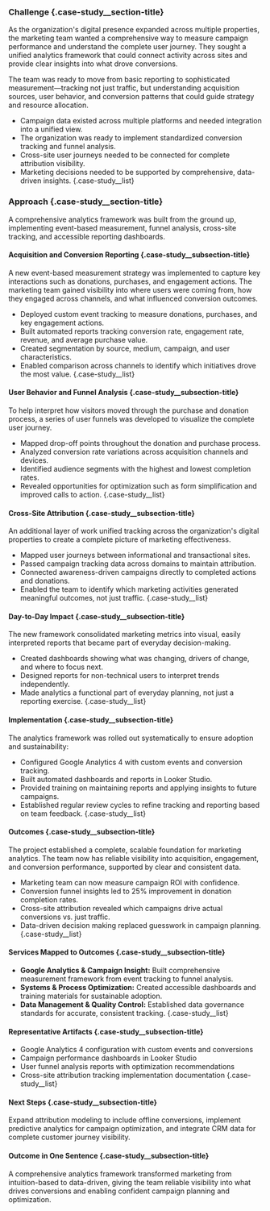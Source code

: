 ### Challenge {.case-study__section-title}

As the organization's digital presence expanded across multiple properties, the marketing team wanted a comprehensive way to measure campaign performance and understand the complete user journey. They sought a unified analytics framework that could connect activity across sites and provide clear insights into what drove conversions.

The team was ready to move from basic reporting to sophisticated measurement—tracking not just traffic, but understanding acquisition sources, user behavior, and conversion patterns that could guide strategy and resource allocation.

- Campaign data existed across multiple platforms and needed integration into a unified view.
- The organization was ready to implement standardized conversion tracking and funnel analysis.
- Cross-site user journeys needed to be connected for complete attribution visibility.
- Marketing decisions needed to be supported by comprehensive, data-driven insights.
{.case-study__list}


### Approach {.case-study__section-title}

A comprehensive analytics framework was built from the ground up, implementing event-based measurement, funnel analysis, cross-site tracking, and accessible reporting dashboards.

#### Acquisition and Conversion Reporting {.case-study__subsection-title}

A new event-based measurement strategy was implemented to capture key interactions such as donations, purchases, and engagement actions. The marketing team gained visibility into where users were coming from, how they engaged across channels, and what influenced conversion outcomes.

- Deployed custom event tracking to measure donations, purchases, and key engagement actions.
- Built automated reports tracking conversion rate, engagement rate, revenue, and average purchase value.
- Created segmentation by source, medium, campaign, and user characteristics.
- Enabled comparison across channels to identify which initiatives drove the most value.
{.case-study__list}


#### User Behavior and Funnel Analysis {.case-study__subsection-title}

To help interpret how visitors moved through the purchase and donation process, a series of user funnels was developed to visualize the complete user journey.

- Mapped drop-off points throughout the donation and purchase process.
- Analyzed conversion rate variations across acquisition channels and devices.
- Identified audience segments with the highest and lowest completion rates.
- Revealed opportunities for optimization such as form simplification and improved calls to action.
{.case-study__list}


#### Cross-Site Attribution {.case-study__subsection-title}

An additional layer of work unified tracking across the organization's digital properties to create a complete picture of marketing effectiveness.

- Mapped user journeys between informational and transactional sites.
- Passed campaign tracking data across domains to maintain attribution.
- Connected awareness-driven campaigns directly to completed actions and donations.
- Enabled the team to identify which marketing activities generated meaningful outcomes, not just traffic.
{.case-study__list}


#### Day-to-Day Impact {.case-study__subsection-title}

The new framework consolidated marketing metrics into visual, easily interpreted reports that became part of everyday decision-making.

- Created dashboards showing what was changing, drivers of change, and where to focus next.
- Designed reports for non-technical users to interpret trends independently.
- Made analytics a functional part of everyday planning, not just a reporting exercise.
{.case-study__list}


#### Implementation {.case-study__subsection-title}

The analytics framework was rolled out systematically to ensure adoption and sustainability:

- Configured Google Analytics 4 with custom events and conversion tracking.
- Built automated dashboards and reports in Looker Studio.
- Provided training on maintaining reports and applying insights to future campaigns.
- Established regular review cycles to refine tracking and reporting based on team feedback.
{.case-study__list}


#### Outcomes {.case-study__subsection-title}

The project established a complete, scalable foundation for marketing analytics. The team now has reliable visibility into acquisition, engagement, and conversion performance, supported by clear and consistent data.

- Marketing team can now measure campaign ROI with confidence.
- Conversion funnel insights led to 25% improvement in donation completion rates.
- Cross-site attribution revealed which campaigns drive actual conversions vs. just traffic.
- Data-driven decision making replaced guesswork in campaign planning.
{.case-study__list}


#### Services Mapped to Outcomes {.case-study__subsection-title}

- **Google Analytics & Campaign Insight:** Built comprehensive measurement framework from event tracking to funnel analysis.
- **Systems & Process Optimization:** Created accessible dashboards and training materials for sustainable adoption.
- **Data Management & Quality Control:** Established data governance standards for accurate, consistent tracking.
{.case-study__list}


#### Representative Artifacts {.case-study__subsection-title}

- Google Analytics 4 configuration with custom events and conversions
- Campaign performance dashboards in Looker Studio
- User funnel analysis reports with optimization recommendations
- Cross-site attribution tracking implementation documentation
{.case-study__list}


#### Next Steps {.case-study__subsection-title}

Expand attribution modeling to include offline conversions, implement predictive analytics for campaign optimization, and integrate CRM data for complete customer journey visibility.

#### Outcome in One Sentence {.case-study__subsection-title}

A comprehensive analytics framework transformed marketing from intuition-based to data-driven, giving the team reliable visibility into what drives conversions and enabling confident campaign planning and optimization.